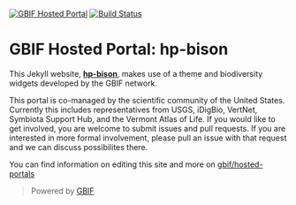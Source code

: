 [![GBIF Hosted Portal](https://docs.gbif.org/style/gbif-hosted-portal.svg)](https://github.com/gbif/hosted-portals)
[![Build Status](https://builds.gbif.org/job/hp-bison/badge/icon)](https://builds.gbif.org/job/hp-bison/lastBuild/console)
<!-- License badge example: [![CC BY-SA 4.0](https://img.shields.io/badge/License-CC%20BY%2D-SA%204.0-lightgrey.svg)](https://creativecommons.org/licenses/by-sa/4.0/) -->

# GBIF Hosted Portal: hp-bison

This Jekyll website, **[hp-bison](https://hp-bison.gbif.org/)**, makes use of a theme and biodiversity widgets developed by the GBIF network. 

This portal is co-managed by the scientific community of the United States. Currently this includes representatives from USGS, iDigBio, VertNet, Symbiota Support Hub, and the Vermont Atlas of Life.  If you would like to get involved, you are welcome to submit issues and pull requests. If you are interested in more formal involvement, please pull an issue with that request and we can discuss possibilites there.

You can find information on editing this site and more on [gbif/hosted-portals](https://github.com/gbif/hosted-portals)

> Powered by [GBIF](https://www.gbif.org/)
